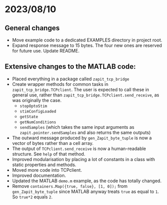 
# 2023/08/10 

## General changes
* Move example code to a dedicated EXAMPLES directory in project root.
* Expand response message to 15 bytes. The four new ones are reserved for future use. Update README.

## Extensive changes to the MATLAB code:
* Placed everything in a package called `zapit_tcp_bridge`
* Create wrapper methods for common tasks in `zapit_tcp_bridge.TCPclient`. The user is expected to call these in general use, rather than `zapit_tcp_bridge.TCPclient.send_receive`, as was originally the case.
  * `stopOptoStim`
  * `stimConfigLoaded`
  * `getState`
  * `getNumConditions`
  * `sendSamples` (which takes the same input arguments as `zapit.pointer.sendSamples` and 
    also returns the same outputs)
* The outward message produced by `gen_Zapit_byte_tuple` is now a vector of bytes rather than a cell array.
* The output of `TCPclient.send_receive` is now a human-readable structure. See `help` of that method.
* Improved modularisation by placing a lot of constants in a class with static properties and methods.
* Moved more code into TCPclient.
* Improved documentation. 
* Updated the MATLAB `demo.m` example, as the code has totally changed. 
* Remove `containers.Map({true, false}, [1, 0]);` from `gen_Zapit_byte_tuple` since MATLAB anyway treats `true` as equal to `1`. So `true*2` equals `2`. 
